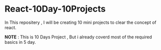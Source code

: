 # React-10Day-10Projects

In This repositery , I will be creating 10 mini projects to clear the concept of react.

**NOTE** : This is 10 Days Project , But i already coverd most of the required basics in 5 day. 
